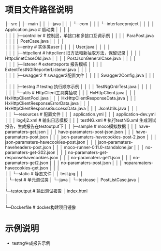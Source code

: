 # 项目文件路径说明    
├─src
│  ├─main
│  │  ├─java
│  │  │  └─com
│  │  │      └─interfaceproject
│  │  │          │  Application.java  # 启动类
│  │  │          │  
│  │  │          ├─controller         # 控制层，单接口和多接口互调示例
│  │  │          │      ParaPost.java
│  │  │          │      PostCase.java
│  │  │          │      
│  │  │          ├─entry              # 实体类user
│  │  │          │      User.java
│  │  │          │      
│  │  │          ├─httpclient         # httpclient 旧方法和新抽取方法，保留记录
│  │  │          │      HttpclinetCaseOld.java
│  │  │          │      PostJsonGeneralCase.java
│  │  │          │      
│  │  │          ├─listener           # extentreports 报告模板
│  │  │          │      ExtentTestNGIReporterListener.java
│  │  │          │      
│  │  │          ├─swagger2           # swagger2配置文件
│  │  │          │      Swagger2Config.java
│  │  │          │      
│  │  │          ├─testng             # testng  执行顺序示例
│  │  │          │      TestNgOrdrTest.java
│  │  │          │      
│  │  │          └─utils              # HttpClient工具类抽取
│  │  │                  HxHttpClient.java
│  │  │                  HxHttpClientPool.java
│  │  │                  HxHttpClientResponseData.java
│  │  │                  HxHttpClientResponseErrorData.java
│  │  │                  HxHttpClientResponseSuccessData.java
│  │  │                  JsonUtils.java
│  │  │                  
│  │  └─resources                     # 配置文件
│  │      │  application.yml 
│  │      │  application-dev.yml 
│  │      │  log4j2.xml               # 输出日志模板
│  │      │  testNG.xml               # 执行testNG.xml 生成测试报告，生成报告在testoutput下
│  │      ├─sample                    # moco模拟数据
│  │      │      have-paramaters-get.json
│  │      │      have-paramaters-post-json.json
│  │      │      have-paramaters-post.json
│  │      │      json-paramaters-havecookies-post-2.json
│  │      │      json-paramaters-havecookies-post.json
│  │      │      json-paramaters-haveheaders-post.json
│  │      │      moco-runner-0.11.0-standalone.jar
│  │      │      no-paramaters-get-302.json
│  │      │      no-paramaters-get-responsehavecookies.json
│  │      │      no-paramaters-get1.json
│  │      │      no-paramaters-get2.json
│  │      │      no-paramaters-post.json
│  │      │      noparamaters-havecookies-get.json
│  │      │      
│  │      └─static                     # 静态文件
│  │              test.jpg
│  │              
│  └─test                              # 单元测试类
│      └─java
│          └─testcase
│                  PostListCase.java
│                  
│              
└─testoutput                           # 输出测试报告
│        index.html                
│                  
│              
└─Dockerfile                          # docker构建项目镜像
       
# 示例说明 

- testng生成报告示例
            